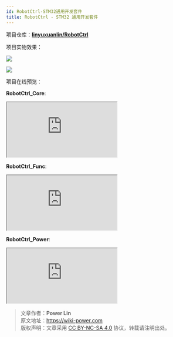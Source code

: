 ```yaml
---
id: RobotCtrl-STM32通用开发套件
title: RobotCtrl - STM32 通用开发套件
---
```


项目仓库：[**linyuxuanlin/RobotCtrl**](https://github.com/linyuxuanlin/RobotCtrl)

项目实物效果：

![](https://cos.wiki-power.com/img/20220416181125.jpeg)

![](https://cos.wiki-power.com/img/20220416181139.jpeg)

项目在线预览：

**RobotCtrl_Core**:

<div class="iframe_viewer">
    <iframe 
    scrolling="no"
  src="https://viewer.wiki-power.com/RobotCtrl_Core.html"
></iframe>
</div>

**RobotCtrl_Func**:

<div class="iframe_viewer">
    <iframe 
    scrolling="no"
  src="https://viewer.wiki-power.com/RobotCtrl_Func.html"
></iframe>
</div>

**RobotCtrl_Power**:

<div class="iframe_viewer">
    <iframe 
    scrolling="no"
  src="https://viewer.wiki-power.com/RobotCtrl_Power.html"
></iframe>
</div>

> 文章作者：**Power Lin**  
> 原文地址：<https://wiki-power.com>  
> 版权声明：文章采用 [CC BY-NC-SA 4.0](https://creativecommons.org/licenses/by/4.0/deed.zh) 协议，转载请注明出处。
